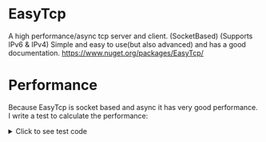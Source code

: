 # EasyTcp
A high performance/async tcp server and client. (SocketBased) (Supports IPv6 & IPv4) Simple and easy to use(but also advanced) and has a good documentation. https://www.nuget.org/packages/EasyTcp/

# Performance
Because EasyTcp is socket based and async it has very good performance.
I write a test to calculate the performance:
<details>
  <summary>Click to see test code</summary>
  
  Client:
```cs
const int PORT = 1000;
const int MESSAGES_COUNT = 10000;
const string MESSAGE = "Message";

void SpeedTest()
{
    EasyTcpClient Client = new EasyTcpClient();

    if (Client.Connect(IPAddress.Loopback, PORT, TimeSpan.FromSeconds(1))) Console.WriteLine("Client connected");
    else { Console.WriteLine("Could not connect"); Console.ReadKey(); return; }

    byte[] Message = Encoding.UTF8.GetBytes(MESSAGE);
    Stopwatch sw = new Stopwatch();
    sw.Start();

    for (int x = 0; x < MESSAGES_COUNT; x++) { Client.SendAndGetReply(Message, TimeSpan.FromSeconds(1)); }

    sw.Stop();
    Console.WriteLine($"ElapsedMilliseconds SpeedTest: {sw.ElapsedMilliseconds}");
    Console.WriteLine($"Average SpeedTest: {sw.ElapsedMilliseconds / MESSAGES_COUNT}");
}
```
Server:
```cs
const int PORT = 1000;

        static void Main(string[] args)
        {
            EasyTcpServer Server = new EasyTcpServer();
            Server.DataReceived += (object sender, Message e) => e.Reply(e.Data);
            Server.Start(IPAddress.Any,PORT,1000);

            Task.Delay(-1).Wait();
        }
```
</details>
